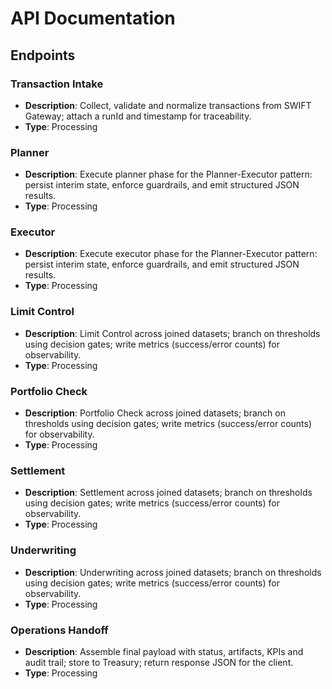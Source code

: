 # API Documentation

## Endpoints
### Transaction Intake
- **Description**: Collect, validate and normalize transactions from SWIFT Gateway; attach a runId and timestamp for traceability.
- **Type**: Processing

### Planner
- **Description**: Execute planner phase for the Planner-Executor pattern: persist interim state, enforce guardrails, and emit structured JSON results.
- **Type**: Processing

### Executor
- **Description**: Execute executor phase for the Planner-Executor pattern: persist interim state, enforce guardrails, and emit structured JSON results.
- **Type**: Processing

### Limit Control
- **Description**: Limit Control across joined datasets; branch on thresholds using decision gates; write metrics (success/error counts) for observability.
- **Type**: Processing

### Portfolio Check
- **Description**: Portfolio Check across joined datasets; branch on thresholds using decision gates; write metrics (success/error counts) for observability.
- **Type**: Processing

### Settlement
- **Description**: Settlement across joined datasets; branch on thresholds using decision gates; write metrics (success/error counts) for observability.
- **Type**: Processing

### Underwriting
- **Description**: Underwriting across joined datasets; branch on thresholds using decision gates; write metrics (success/error counts) for observability.
- **Type**: Processing

### Operations Handoff
- **Description**: Assemble final payload with status, artifacts, KPIs and audit trail; store to Treasury; return response JSON for the client.
- **Type**: Processing
